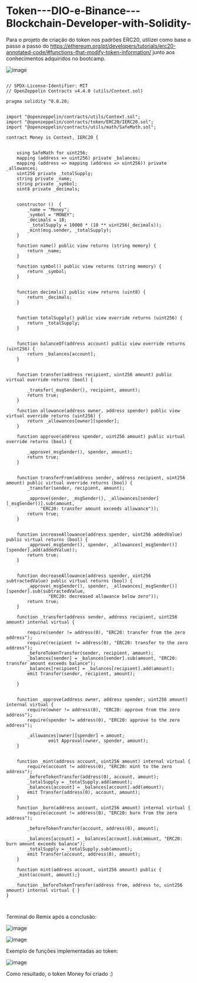 # Token---DIO-e-Binance---Blockchain-Developer-with-Solidity-

Para o projeto de criação do token nos padrões ERC20, utilizei como base o passo a passo do <https://ethereum.org/pt/developers/tutorials/erc20-annotated-code/#functions-that-modify-token-information/> junto aos conhecimentos adquiridos no bootcamp. 


![image](https://github.com/user-attachments/assets/2d9e8c9f-17bf-488d-8eac-e83459dd17e5)


```

// SPDX-License-Identifier: MIT
// OpenZeppelin Contracts v4.4.0 (utils/Context.sol)

pragma solidity ^0.8.20;


import "@openzeppelin/contracts/utils/Context.sol";
import "@openzeppelin/contracts/token/ERC20/IERC20.sol";
import "@openzeppelin/contracts/utils/math/SafeMath.sol";

contract Money is Context, IERC20 {

    
    using SafeMath for uint256;
    mapping (address => uint256) private _balances;
    mapping (address => mapping (address => uint256)) private _allowances;
    uint256 private _totalSupply;
    string private _name;
    string private _symbol;
    uint8 private _decimals;


    constructor ()  {
        _name = "Money";
        _symbol = "MONEY";
        _decimals = 18;
         _totalSupply = 10000 * (10 ** uint256(_decimals));
        _mint(msg.sender, _totalSupply);
    }

    function name() public view returns (string memory) {
        return _name;
    }

    function symbol() public view returns (string memory) {
        return _symbol;
    }


    function decimals() public view returns (uint8) {
        return _decimals;
    }


    function totalSupply() public view override returns (uint256) {
        return _totalSupply;
    }


    function balanceOf(address account) public view override returns (uint256) {
        return _balances[account];
    }


    function transfer(address recipient, uint256 amount) public virtual override returns (bool) {

        _transfer(_msgSender(), recipient, amount);
        return true;
    }

    function allowance(address owner, address spender) public view virtual override returns (uint256) {
        return _allowances[owner][spender];
    }

    function approve(address spender, uint256 amount) public virtual override returns (bool) {

        _approve(_msgSender(), spender, amount);
        return true;
    }


    function transferFrom(address sender, address recipient, uint256 amount) public virtual override returns (bool) {
        _transfer(sender, recipient, amount);

        _approve(sender, _msgSender(), _allowances[sender][_msgSender()].sub(amount,
             "ERC20: transfer amount exceeds allowance"));
        return true;
    }


    function increaseAllowance(address spender, uint256 addedValue) public virtual returns (bool) {
        _approve(_msgSender(), spender, _allowances[_msgSender()][spender].add(addedValue));
        return true;
    }


    function decreaseAllowance(address spender, uint256 subtractedValue) public virtual returns (bool) {
        _approve(_msgSender(), spender, _allowances[_msgSender()][spender].sub(subtractedValue,
                "ERC20: decreased allowance below zero"));
        return true;
    }

    function _transfer(address sender, address recipient, uint256 amount) internal virtual {

        require(sender != address(0), "ERC20: transfer from the zero address");
        require(recipient != address(0), "ERC20: transfer to the zero address");
        _beforeTokenTransfer(sender, recipient, amount);
        _balances[sender] = _balances[sender].sub(amount, "ERC20: transfer amount exceeds balance");
        _balances[recipient] = _balances[recipient].add(amount);
        emit Transfer(sender, recipient, amount);

    }
    

    function _approve(address owner, address spender, uint256 amount) internal virtual {
        require(owner != address(0), "ERC20: approve from the zero address");
        require(spender != address(0), "ERC20: approve to the zero address");

        _allowances[owner][spender] = amount;
                emit Approval(owner, spender, amount);
    }


    function _mint(address account, uint256 amount) internal virtual {
        require(account != address(0), "ERC20: mint to the zero address");
        _beforeTokenTransfer(address(0), account, amount);
        _totalSupply = _totalSupply.add(amount);
        _balances[account] = _balances[account].add(amount);
        emit Transfer(address(0), account, amount);
    }

    function _burn(address account, uint256 amount) internal virtual {
        require(account != address(0), "ERC20: burn from the zero address");

        _beforeTokenTransfer(account, address(0), amount);

        _balances[account] = _balances[account].sub(amount, "ERC20: burn amount exceeds balance");
        _totalSupply = _totalSupply.sub(amount);
        emit Transfer(account, address(0), amount);
    }

    function mint(address account, uint256 amount) public {
    _mint(account, amount);}
 
    function _beforeTokenTransfer(address from, address to, uint256 amount) internal virtual { }
}



```

Terminal do Remix após a conclusão: 

![image](https://github.com/user-attachments/assets/1683d6e2-ae5a-4f2b-b3b4-48cb46e6c583)



![image](https://github.com/user-attachments/assets/3ac72c75-9176-4f76-ae83-1f590b491742)


Exemplo de funções implementadas ao token: 

![image](https://github.com/user-attachments/assets/6a113e5b-3562-46ca-b1a9-8981e2ca7a34)


Como resultado, o token Money foi criado
:)
